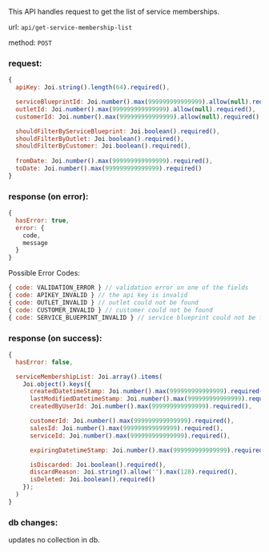This API handles request to get the list of service memberships.

url: `api/get-service-membership-list`

method: `POST`

### request: 
```js
{
  apiKey: Joi.string().length(64).required(),

  serviceBlueprintId: Joi.number().max(999999999999999).allow(null).required(),
  outletId: Joi.number().max(999999999999999).allow(null).required(),
  customerId: Joi.number().max(999999999999999).allow(null).required(),

  shouldFilterByServiceBlueprint: Joi.boolean().required(),
  shouldFilterByOutlet: Joi.boolean().required(),
  shouldFilterByCustomer: Joi.boolean().required(),
  
  fromDate: Joi.number().max(999999999999999).required(),
  toDate: Joi.number().max(999999999999999).required()
}
```

### response (on error):
```js
{
  hasError: true,
  error: {
    code,
    message
  }
}
```

Possible Error Codes:
```js
{ code: VALIDATION_ERROR } // validation error on one of the fields
{ code: APIKEY_INVALID } // the api key is invalid
{ code: OUTLET_INVALID } // outlet could not be found 
{ code: CUSTOMER_INVALID } // customer could not be found
{ code: SERVICE_BLUEPRINT_INVALID } // service blueprint could not be found
```

### response (on success):
```js
{
  hasError: false,

  serviceMembershipList: Joi.array().items(
    Joi.object().keys({
      createdDatetimeStamp: Joi.number().max(999999999999999).required(),
      lastModifiedDatetimeStamp: Joi.number().max(999999999999999).required(),
      createdByUserId: Joi.number().max(999999999999999).required(),

      customerId: Joi.number().max(999999999999999).required(),
      salesId: Joi.number().max(999999999999999).required(),
      serviceId: Joi.number().max(999999999999999).required(),

      expiringDatetimeStamp: Joi.number().max(999999999999999).required(),

      isDiscarded: Joi.boolean().required(),
      discardReason: Joi.string().allow('').max(128).required(),
      isDeleted: Joi.boolean().required()
    });
  )
}
```

### db changes:
updates no collection in db.